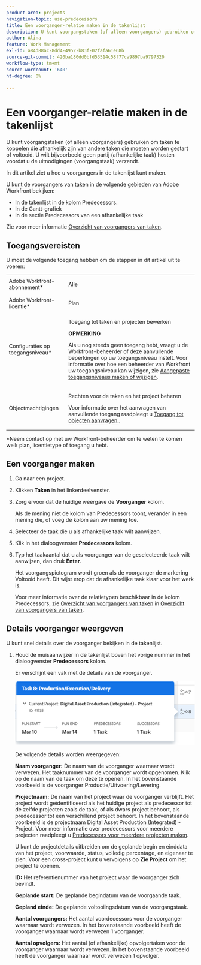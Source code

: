 ```yaml
---
product-area: projects
navigation-topic: use-predecessors
title: Een voorganger-relatie maken in de takenlijst
description: U kunt voorgangstaken (of alleen voorgangers) gebruiken om taken te koppelen die afhankelijk zijn van andere taken die moeten worden gestart of voltooid. U wilt bijvoorbeeld geen partij (afhankelijke taak) hosten voordat u de uitnodigingen (voorgangstaak) verzendt.
author: Alina
feature: Work Management
exl-id: a84d88ac-8dd4-4952-b83f-02fafa61e68b
source-git-commit: 420ba180dd0bfd53514c58f77ca9897ba9797320
workflow-type: tm+mt
source-wordcount: '640'
ht-degree: 0%

---
```


# Een voorganger-relatie maken in de takenlijst

U kunt voorgangstaken (of alleen voorgangers) gebruiken om taken te koppelen die afhankelijk zijn van andere taken die moeten worden gestart of voltooid. U wilt bijvoorbeeld geen partij (afhankelijke taak) hosten voordat u de uitnodigingen (voorgangstaak) verzendt.

In dit artikel ziet u hoe u voorgangers in de takenlijst kunt maken.

U kunt de voorgangers van taken in de volgende gebieden van Adobe Workfront bekijken:

* In de takenlijst in de kolom Predecessors.
* In de Gantt-grafiek
* In de sectie Predecessors van een afhankelijke taak

Zie voor meer informatie [Overzicht van voorgangers van taken](../../../manage-work/tasks/use-prdcssrs/predecessors-overview.md).

## Toegangsvereisten

U moet de volgende toegang hebben om de stappen in dit artikel uit te voeren:

<table style="table-layout:auto"> 
 <col> 
 <col> 
 <tbody> 
  <tr> 
   <td role="rowheader">Adobe Workfront-abonnement*</td> 
   <td> <p>Alle</p> </td> 
  </tr> 
  <tr> 
   <td role="rowheader">Adobe Workfront-licentie*</td> 
   <td> <p>Plan </p> </td> 
  </tr> 
  <tr> 
   <td role="rowheader">Configuraties op toegangsniveau*</td> 
   <td> <p>Toegang tot taken en projecten bewerken</p> <p><b>OPMERKING</b>

Als u nog steeds geen toegang hebt, vraagt u de Workfront-beheerder of deze aanvullende beperkingen op uw toegangsniveau instelt. Voor informatie over hoe een beheerder van Workfront uw toegangsniveau kan wijzigen, zie <a href="../../../administration-and-setup/add-users/configure-and-grant-access/create-modify-access-levels.md" class="MCXref xref">Aangepaste toegangsniveaus maken of wijzigen</a>.</p> </td>
</tr> 
  <tr> 
   <td role="rowheader">Objectmachtigingen</td> 
   <td> <p>Rechten voor de taken en het project beheren</p> <p>Voor informatie over het aanvragen van aanvullende toegang raadpleegt u <a href="../../../workfront-basics/grant-and-request-access-to-objects/request-access.md" class="MCXref xref">Toegang tot objecten aanvragen </a>.</p> </td> 
  </tr> 
 </tbody> 
</table>

&#42;Neem contact op met uw Workfront-beheerder om te weten te komen welk plan, licentietype of toegang u hebt.

## Een voorganger maken

1. Ga naar een project.
1. Klikken **Taken** in het linkerdeelvenster.
1. Zorg ervoor dat de huidige weergave de **Voorganger** kolom.

   Als de mening niet de kolom van Predecessors toont, verander in een mening die, of voeg de kolom aan uw mening toe.

1. Selecteer de taak die u als afhankelijke taak wilt aanwijzen.
1. Klik in het dialoogvenster **Predecessors** kolom.
1. Typ het taakaantal dat u als voorganger van de geselecteerde taak wilt aanwijzen, dan druk **Enter**.

   Het voorgangspictogram wordt groen als de voorganger de markering Voltooid heeft. Dit wijst erop dat de afhankelijke taak klaar voor het werk is.

   Voor meer informatie over de relatietypen beschikbaar in de kolom Predecessors, zie [Overzicht van voorgangers van taken](../../../manage-work/tasks/use-prdcssrs/predecessors-overview.md) in [Overzicht van voorgangers van taken](../../../manage-work/tasks/use-prdcssrs/predecessors-overview.md).

## Details voorganger weergeven

U kunt snel details over de voorganger bekijken in de takenlijst.

1. Houd de muisaanwijzer in de takenlijst boven het vorige nummer in het dialoogvenster **Predecessors** kolom.

   Er verschijnt een vak met de details van de voorganger.

   ![Details voorganger](assets/predecessor-details-in-task-list.png)

   De volgende details worden weergegeven:

   **Naam voorganger:** De naam van de voorganger waarnaar wordt verwezen. Het taaknummer van de voorganger wordt opgenomen. Klik op de naam van de taak om deze te openen. In het bovenstaande voorbeeld is de voorganger Productie/Uitvoering/Levering.

   **Projectnaam:** De naam van het project waar de voorganger verblijft. Het project wordt geïdentificeerd als het huidige project als predecessor tot de zelfde projecten zoals de taak, of als dwars project behoort, als predecessor tot een verschillend project behoort. In het bovenstaande voorbeeld is de projectnaam Digital Asset Production (Integrated) - Project. Voor meer informatie over predecessors voor meerdere projecten raadpleegt u [Predecessors voor meerdere projecten maken](../../tasks/use-prdcssrs/cross-project-predecessors.md).

   U kunt de projectdetails uitbreiden om de geplande begin en einddata van het project, voorwaarde, status, volledig percentage, en eigenaar te zien. Voor een cross-project kunt u vervolgens op **Zie Project** om het project te openen.

   **ID:** Het referentienummer van het project waar de voorganger zich bevindt.

   **Geplande start:** De geplande begindatum van de voorgaande taak.

   **Gepland einde:** De geplande voltooiingsdatum van de voorgangstaak.

   **Aantal voorgangers:** Het aantal voordecessors voor de voorganger waarnaar wordt verwezen. In het bovenstaande voorbeeld heeft de voorganger waarnaar wordt verwezen 1 voorganger.

   **Aantal opvolgers:** Het aantal (of afhankelijke) opvolgertaken voor de voorganger waarnaar wordt verwezen. In het bovenstaande voorbeeld heeft de voorganger waarnaar wordt verwezen 1 opvolger.
